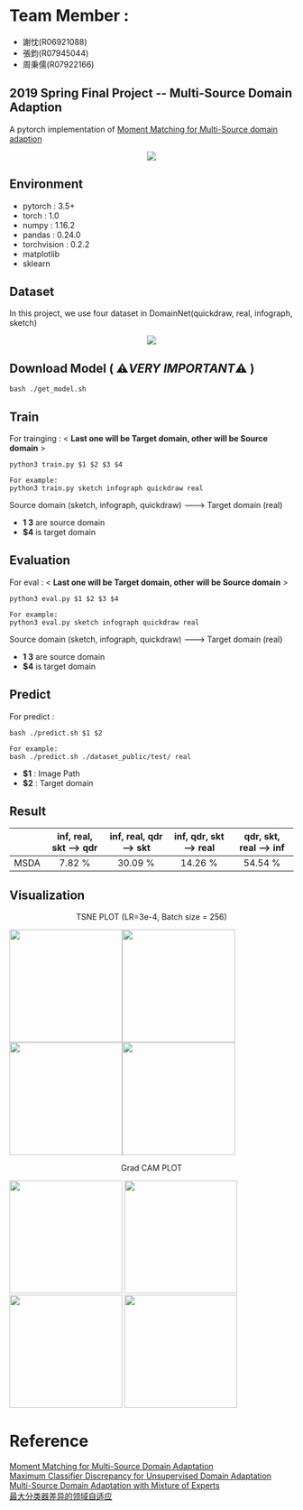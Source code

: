 # Team Member :
- 謝忱(R06921088)
- 張鈞(R07945044)
- 周秉儒(R07922166)

## 2019 Spring Final Project -- Multi-Source Domain Adaption
A pytorch implementation of [Moment Matching for Multi-Source domain adaption](https://arxiv.org/pdf/1812.01754.pdf)
<p align="center">
  <img src="https://github.com/dlcv-spring-2019/final-DLCV_fadacai/blob/master/image/introduction.png">
</p>


## Environment
- pytorch : 3.5+
- torch : 1.0
- numpy : 1.16.2
- pandas : 0.24.0
- torchvision : 0.2.2
- matplotlib
- sklearn 

## Dataset
In this project, we use four dataset in DomainNet(quickdraw, real, infograph, sketch)
<p align="center">
  <img src="https://github.com/dlcv-spring-2019/final-DLCV_fadacai/blob/master/image/dataset_img.png">
</p>

## Download Model ( ⚠️***VERY IMPORTANT***⚠️ )
```
bash ./get_model.sh
```

## Train
For trainging : < **Last one will be Target domain, other will be Source domain** >
```
python3 train.py $1 $2 $3 $4

For example:
python3 train.py sketch infograph quickdraw real
```
Source domain (sketch, infograph, quickdraw) ---> Target domain (real)

- **$1~$3** are source domain 
- **$4** is target domain


## Evaluation
For eval : < **Last one will be Target domain, other will be Source domain** >
```
python3 eval.py $1 $2 $3 $4

For example:
python3 eval.py sketch infograph quickdraw real
```
Source domain (sketch, infograph, quickdraw) ---> Target domain (real)

- **$1~$3** are source domain
- **$4** is target domain


## Predict
For predict :
```
bash ./predict.sh $1 $2

For example:
bash ./predict.sh ./dataset_public/test/ real
```
- **$1** : Image Path 
- **$2** : Target domain

## Result

|              | inf, real, skt --> qdr | inf, real, qdr --> skt  | inf, qdr, skt --> real | qdr, skt, real --> inf |
| :----------: | :--------------------: | :---------------------: | :--------------------: | :--------------------: |
|     MSDA     |        7.82 %          |        30.09 %          |        14.26 %         |        54.54 %         |
 

## Visualization
<p align="center">TSNE PLOT (LR=3e-4, Batch size = 256)</p>
<p float="left">
<img src="https://github.com/dlcv-spring-2019/final-DLCV_fadacai/blob/master/image/tsne_info.png" width=200 height=200 ><img src="https://github.com/dlcv-spring-2019/final-DLCV_fadacai/blob/master/image/tsne_real.png" width=200 height=200><img src="https://github.com/dlcv-spring-2019/final-DLCV_fadacai/blob/master/image/tsne_quickdraw.png" width=200 height=200><img src="https://github.com/dlcv-spring-2019/final-DLCV_fadacai/blob/master/image/tsne_sketch.png" width=200 height=200>
</p>  

<p align="center">Grad CAM PLOT</p>
<p float="left">
<img src="https://github.com/dlcv-spring-2019/final-DLCV_fadacai/blob/master/image/info.jpg" width=200 height=200>
<img src="https://github.com/dlcv-spring-2019/final-DLCV_fadacai/blob/master/image/real.jpg" width=200 height=200>
<img src="https://github.com/dlcv-spring-2019/final-DLCV_fadacai/blob/master/image/quick.png" width=200 height=200>
<img src="https://github.com/dlcv-spring-2019/final-DLCV_fadacai/blob/master/image/sketch.jpg" width=200 height=200>
</p>



# Reference
[Moment Matching for Multi-Source Domain Adaptation](https://arxiv.org/pdf/1812.01754.pdf)  
[Maximum Classifier Discrepancy for Unsupervised Domain Adaptation](https://arxiv.org/pdf/1712.02560.pdf)  
[Multi-Source Domain Adaptation with Mixture of Experts](https://arxiv.org/pdf/1809.02256.pdf)  
[最大分类器差异的领域自适应](https://zhuanlan.zhihu.com/p/52085426)  



